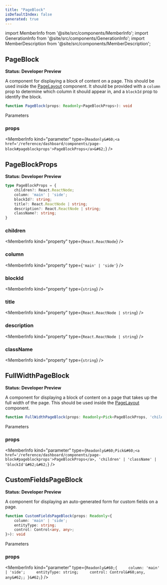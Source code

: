```yaml
---
title: "PageBlock"
isDefaultIndex: false
generated: true
---
```

<!-- This file was generated from the Vendure source. Do not modify. Instead, re-run the "docs:build" script -->
import MemberInfo from '@site/src/components/MemberInfo';
import GenerationInfo from '@site/src/components/GenerationInfo';
import MemberDescription from '@site/src/components/MemberDescription';


## PageBlock

<GenerationInfo sourceFile="packages/dashboard/src/lib/framework/layout-engine/page-layout.tsx" sourceLine="407" packageName="@vendure/dashboard" since="3.3.0" />

**Status: Developer Preview**

A component for displaying a block of content on a page. This should be used inside the <a href='/reference/dashboard/components/page-layout#pagelayout'>PageLayout</a> component.
It should be provided with a `column` prop to determine which column it should appear in, and a `blockId` prop
to identify the block.

```ts title="Signature"
function PageBlock(props: Readonly<PageBlockProps>): void
```
Parameters

### props

<MemberInfo kind="parameter" type={`Readonly&#60;<a href='/reference/dashboard/components/page-block#pageblockprops'>PageBlockProps</a>&#62;`} />



## PageBlockProps

<GenerationInfo sourceFile="packages/dashboard/src/lib/framework/layout-engine/page-layout.tsx" sourceLine="384" packageName="@vendure/dashboard" since="3.3.0" />

**Status: Developer Preview**

```ts title="Signature"
type PageBlockProps = {
    children?: React.ReactNode;
    column: 'main' | 'side';
    blockId?: string;
    title?: React.ReactNode | string;
    description?: React.ReactNode | string;
    className?: string;
}
```

<div className="members-wrapper">

### children

<MemberInfo kind="property" type={`React.ReactNode`}   />


### column

<MemberInfo kind="property" type={`'main' | 'side'`}   />


### blockId

<MemberInfo kind="property" type={`string`}   />


### title

<MemberInfo kind="property" type={`React.ReactNode | string`}   />


### description

<MemberInfo kind="property" type={`React.ReactNode | string`}   />


### className

<MemberInfo kind="property" type={`string`}   />




</div>


## FullWidthPageBlock

<GenerationInfo sourceFile="packages/dashboard/src/lib/framework/layout-engine/page-layout.tsx" sourceLine="444" packageName="@vendure/dashboard" since="3.3.0" />

**Status: Developer Preview**

A component for displaying a block of content on a page that takes up the full width of the page.
This should be used inside the <a href='/reference/dashboard/components/page-layout#pagelayout'>PageLayout</a> component.

```ts title="Signature"
function FullWidthPageBlock(props: Readonly<Pick<PageBlockProps, 'children' | 'className' | 'blockId'>>): void
```
Parameters

### props

<MemberInfo kind="parameter" type={`Readonly&#60;Pick&#60;<a href='/reference/dashboard/components/page-block#pageblockprops'>PageBlockProps</a>, 'children' | 'className' | 'blockId'&#62;&#62;`} />



## CustomFieldsPageBlock

<GenerationInfo sourceFile="packages/dashboard/src/lib/framework/layout-engine/page-layout.tsx" sourceLine="469" packageName="@vendure/dashboard" since="3.3.0" />

**Status: Developer Preview**

A component for displaying an auto-generated form for custom fields on a page.

```ts title="Signature"
function CustomFieldsPageBlock(props: Readonly<{
    column: 'main' | 'side';
    entityType: string;
    control: Control<any, any>;
}>): void
```
Parameters

### props

<MemberInfo kind="parameter" type={`Readonly&#60;{     column: 'main' | 'side';     entityType: string;     control: Control&#60;any, any&#62;; }&#62;`} />

